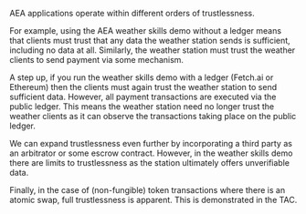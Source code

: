 AEA applications operate within different orders of trustlessness.

For example, using the AEA weather skills demo without a ledger means that clients must trust that any data the weather station sends is sufficient, including no data at all. Similarly, the weather station must trust the weather clients to send payment via some mechanism.

A step up, if you run the weather skills demo with a ledger (Fetch.ai or Ethereum) then the clients must again trust the weather station to send sufficient data. However, all payment transactions are executed via the public ledger. This means the weather station need no longer trust the weather clients as it can observe the transactions taking place on the public ledger.

We can expand trustlessness even further by incorporating a third party as an arbitrator or some escrow contract. However, in the weather skills demo there are limits to trustlessness as the station ultimately offers unverifiable data.

Finally, in the case of (non-fungible) token transactions where there is an atomic swap, full trustlessness is apparent. This is demonstrated in the TAC.


<br />
